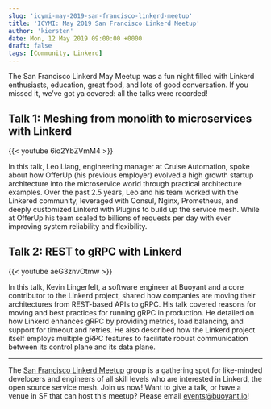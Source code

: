 ```yaml
---
slug: 'icymi-may-2019-san-francisco-linkerd-meetup'
title: 'ICYMI: May 2019 San Francisco Linkerd Meetup'
author: 'kiersten'
date: Mon, 12 May 2019 09:00:00 +0000
draft: false
tags: [Community, Linkerd]
---
```


The San Francisco Linkerd May Meetup was a fun night filled with Linkerd enthusiasts, education, great food, and lots of good conversation. If you missed it, we’ve got ya covered: all the talks were recorded!

## Talk 1: Meshing from monolith to microservices with Linkerd

{{< youtube 6io2YbZVmM4 >}}

In this talk, Leo Liang, engineering manager at Cruise Automation, spoke about how OfferUp (his previous employer) evolved a high growth startup architecture into the microservice world through practical architecture examples. Over the past 2.5 years, Leo and his team worked with the Linkered community, leveraged with Consul, Nginx, Prometheus, and deeply customized Linkerd with Plugins to build up the service mesh. While at OfferUp his team scaled to billions of requests per day with ever improving system reliability and flexibility.

## Talk 2: REST to gRPC with Linkerd

{{< youtube aeG3znvOtmw >}}

In this talk, Kevin Lingerfelt, a software engineer at Buoyant and a core contributor to the Linkerd project, shared how companies are moving their architectures from REST-based APIs to gRPC. His talk covered reasons for moving and best practices for running gRPC in production. He detailed on how Linkerd enhances gRPC by providing metrics, load balancing, and support for timeout and retries. He also described how the Linkerd project itself employs multiple gRPC features to facilitate robust communication between its control plane and its data plane.

---

The [San Francisco Linkerd Meetup](https://www.meetup.com/San-Francisco-Linkerd-Meetup) group is a gathering spot for like-minded developers and engineers of all skill levels who are interested in Linkerd, the open source service mesh. Join us now! Want to give a talk, or have a venue in SF that can host this meetup? Please email [events@buoyant.io](mailto:events@buoyant.io)!
